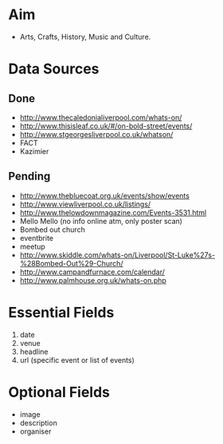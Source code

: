 # Aim

* Arts, Crafts, History, Music and Culture.

# Data Sources

## Done

* http://www.thecaledonialiverpool.com/whats-on/
* http://www.thisisleaf.co.uk/#/on-bold-street/events/
* http://www.stgeorgesliverpool.co.uk/whatson/
* FACT
* Kazimier

## Pending

* http://www.thebluecoat.org.uk/events/show/events
* http://www.viewliverpool.co.uk/listings/
* http://www.thelowdownmagazine.com/Events-3531.html
* Mello Mello (no info online atm, only poster scan)
* Bombed out church
* eventbrite
* meetup
* http://www.skiddle.com/whats-on/Liverpool/St-Luke%27s-%28Bombed-Out%29-Church/
* http://www.campandfurnace.com/calendar/
* http://www.palmhouse.org.uk/whats-on.php

# Essential Fields

1. date
2. venue
3. headline
4. url (specific event or list of events)

# Optional Fields

* image
* description
* organiser
